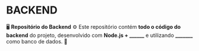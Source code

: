 # BACKEND
🖥️ **Repositório do Backend** ⚙️    Este repositório contém **todo o código do backend** do projeto, desenvolvido com **Node.js + ______** e utilizando **_______** como banco de dados. 🚀
